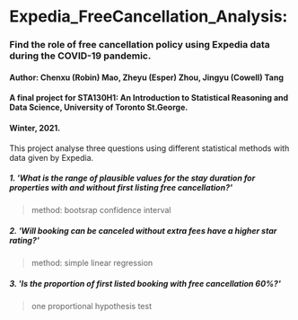 # Expedia_FreeCancellation_Analysis:
###  Find the role of free cancellation policy using Expedia data during the COVID-19 pandemic.
  
#### Author: Chenxu (Robin) Mao, Zheyu (Esper) Zhou, Jingyu (Cowell) Tang

#### A final project for STA130H1: An Introduction to Statistical Reasoning and Data Science, University of Toronto St.George.

#### Winter, 2021.

This project analyse three questions using different statistical methods with data given by Expedia.
##### 1. 'What is the range of plausible values for the stay duration for properties with and without first listing free cancellation?'
  > method: bootsrap confidence interval
  
##### 2. 'Will booking can be canceled without extra fees have a higher star rating?'
  > method: simple linear regression
  
##### 3. 'Is the proportion of first listed booking with free cancellation 60%?'
  > one proportional hypothesis test
  
